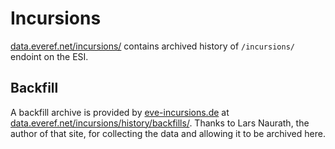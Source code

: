 # Incursions

[data.everef.net/incursions/](https://data.everef.net/incursions/) contains archived history of `/incursions/` endoint on the ESI.

## Backfill

A backfill archive is provided by [eve-incursions.de](https://eve-incursions.de/) at [data.everef.net/incursions/history/backfills/](https://data.everef.net/incursions/history/backfills/).
Thanks to Lars Naurath, the author of that site, for collecting the data and allowing it to be archived here.
